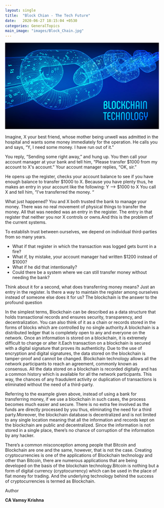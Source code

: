 ```yaml
---
layout: single
title:  "Block Chian - The Tech Future"
date:   2020-06-27 18:15:04 +0530
categories: GeneralTopics
main_image: "images/Block_Chain.jpg"
---
```


![Block_Chain](/assets/images/Block_Chain.jpg)

Imagine, X your best friend, whose mother being unwell was admitted in the hospital and wants some money immediately for the operation. He calls you and says, “Y, I need some money. I have run out of it.” 

You reply, “Sending some right away,” and hung up. You then call your account manager at your bank and tell him, “Please transfer $1000 from my account to X's account.” Your account manager replies, “OK, sir.”

He opens up the register, checks your account balance to see if you have enough balance to transfer $1000 to X. Because you have plenty thus, he makes an entry in your account like the following: Y --> $1000 to X You call X and tell him, “I’ve transferred the money. “ 

What just happened? You and X both trusted the bank to manage your money. There was no real movement of physical things to transfer the money. All that was needed was an entry in the register. The entry in that register that neither you nor X controls or owns.And this is the problem of the current systems. 

To establish trust between ourselves, we depend on individual third-parties from so many years. 
* What if that register in which the transaction was logged gets burnt in a fire? 
* What if, by mistake, your account manager had written $1200 instead of $1000? 
* What if he did that intentionally? 
* Could there be a system where we can still transfer money without needing the bank? 

Think about it for a second, what does transferring money means? Just an entry in the register. Is there a way to maintain the register among ourselves instead of someone else does it for us? The blockchain is the answer to the profound question

In the simplest terms, Blockchain can be described as a data structure that holds transactional records and ensures security, transparency, and decentralization. You can also think of it as a chain or records stored in the forms of blocks which are controlled by no single authority.A blockchain is a distributed ledger that is completely open to any and everyone on the network. Once an information is stored on a blockchain, it is extremely difficult to change or alter it.Each transaction on a blockchain is secured with a digital signature that proves its authenticity. Due to the use of encryption and digital signatures, the data stored on the blockchain is tamper-proof and cannot be changed.
Blockchain technology allows all the network participants to reach an agreement, commonly known as consensus. All the data stored on a blockchain is recorded digitally and has a common history which is available for all the network participants. This way, the chances of any fraudulent activity or duplication of transactions is eliminated without the need of a third-party.

Referring to the example given above, instead of using a bank for transferring money, if we use a blockchain in such cases, the process becomes much easier and secure. There is no extra fee involved as the funds are directly processed by you thus, eliminating the need for a third party.Moreover, the blockchain database is decentralized and is not limited to any single location meaning that all the information and records kept on the blockchain are public and decentralized. Since the information is not stored in a single place, there’s no chance of corruption of the information by any hacker.

There’s a common misconception among people that Bitcoin and Blockchain are one and the same, however, that is not the case. Creating cryptocurrencies is one of the applications of Blockchain technology and other than Bitcoin, there are numerous applications that are being developed on the basis of the blockchain technology.Bitcoin is nothing but a form of digital currency (cryptocurrency) which can be used in the place of fiat money for trading. And the underlying technology behind the success of cryptocurrencies is termed as Blockchain.


Author 

**CA Vamsy Krishna**
